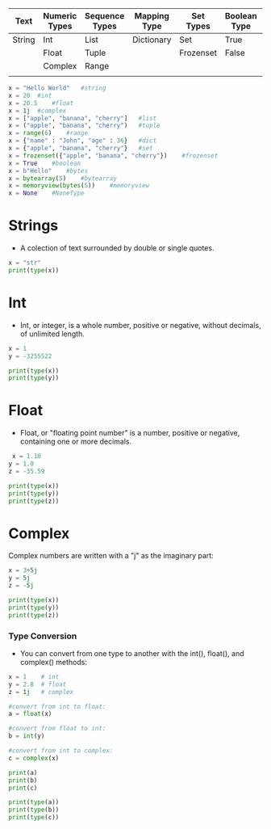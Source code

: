 |  Text  |  Numeric Types | Sequence Types  | Mapping Type  | Set Types   |Boolean Type|Binary Types|None Type|
|--------|----------------|-----------------|---------------|-------------|------------|------------|---------|
| String |Int             |List             |Dictionary     |Set          |True        |bytes       |None     |
|        |Float           |Tuple            |               |Frozenset    |False       |bytearray   |         |
|        |Complex         |Range            |               |             |            |memoryview  |         |
|                                                                                                             |

```py
x = "Hello World"	#string	
x = 20	#int	
x = 20.5	#float	
x = 1j	#complex	
x = ["apple", "banana", "cherry"]	#list	
x = ("apple", "banana", "cherry")	#tuple	
x = range(6)	#range	
x = {"name" : "John", "age" : 36}	#dict	
x = {"apple", "banana", "cherry"}	#set	
x = frozenset({"apple", "banana", "cherry"})	#frozenset	
x = True	#boolean	
x = b"Hello"	#bytes	
x = bytearray(5)	#bytearray	
x = memoryview(bytes(5))	#memoryview	
x = None	#NoneType
```

# Strings
-  A colection of text surrounded by double or single quotes.

```py 
x = "str"
print(type(x))
```

# Int

- Int, or integer, is a whole number, positive or negative, without decimals, of unlimited length.
```py
x = 1
y = -3255522

print(type(x))
print(type(y))

```

# Float

- Float, or "floating point number" is a number, positive or negative, containing one or more decimals.

```py
 x = 1.10
y = 1.0
z = -35.59

print(type(x))
print(type(y))
print(type(z))
```

# Complex


Complex numbers are written with a "j" as the imaginary part:

```py
x = 3+5j
y = 5j
z = -5j

print(type(x))
print(type(y))
print(type(z))
```

### Type Conversion

- You can convert from one type to another with the int(), float(), and complex() methods:


```py
x = 1    # int
y = 2.8  # float
z = 1j   # complex

#convert from int to float:
a = float(x)

#convert from float to int:
b = int(y)

#convert from int to complex:
c = complex(x)

print(a)
print(b)
print(c)

print(type(a))
print(type(b))
print(type(c))
```